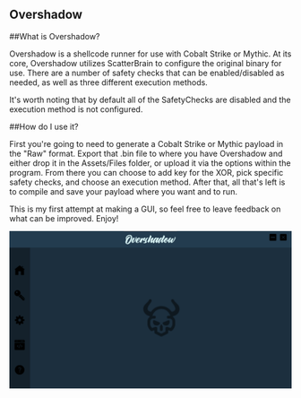## Overshadow

##What is Overshadow?

Overshadow is a shellcode runner for use with Cobalt Strike or Mythic. At its core, Overshadow utilizes ScatterBrain to configure the original binary for use. There are a number of safety checks that can be enabled/disabled as needed, as well as three different execution methods. 

It's worth noting that by default all of the SafetyChecks are disabled and the execution method is not configured. 

##How do I use it?

First you're going to need to generate a Cobalt Strike or Mythic payload in the "Raw" format. Export that .bin file to where you have Overshadow and either drop it in the Assets/Files folder, or upload it via the options within the program. From there you can choose to add key for the XOR, pick specific safety checks, and choose an execution method. After that, all that's left is to compile and save your payload where you want and to run. 

This is my first attempt at making a GUI, so feel free to leave feedback on what can be improved. Enjoy!

![Home](Overshadow/Assets/Images/Home.PNG)
